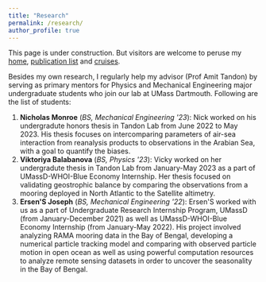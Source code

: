 ```yaml
---
title: "Research"
permalink: /research/
author_profile: true
---
```


This page is under construction. But visitors are welcome to peruse my [home](https://kerhalkarsid.github.io/), [publication list](https://kerhalkarsid.github.io/publications/) and [cruises](https://kerhalkarsid.github.io/cruises/).

Besides my own research, I regularly help my advisor (Prof Amit Tandon) by serving as primary mentors for Physics and Mechanical Engineering major undergraduate students who join our lab at UMass Dartmouth. Following are the list of students:
<ol>
<li> <b>Nicholas Monroe</b> (<i>BS, Mechanical Engineering '23</i>): Nick worked on his undergradute honors thesis in Tandon Lab from June 2022 to May 2023. His thesis focuses on intercomparing parameters of air-sea interaction from reanalysis products to observations in the Arabian Sea, with a goal to quantify the biases. </li>
<li> <b>Viktoriya Balabanova</b> (<i>BS, Physics '23</i>): Vicky worked on her undergradute thesis in Tandon Lab from January-May 2023 as a part of UMassD-WHOI-Blue Economy Internship. Her thesis focused on validating geostrophic balance by comparing the observations from a mooring deployed in North Atlantic to the Satellite altimetry. </li>
<li> <b>Ersen'S Joseph</b> (<i>BS, Mechanical Engineering '22</i>): Ersen'S worked with us as a part of Undergraduate Research Internship Program, UMassD (from January-December 2021) as well as UMassD-WHOI-Blue Economy Internship (from January-May 2022). His project involved analyzing RAMA mooring data in the Bay of Bengal, developing a numerical particle tracking model and comparing with observed particle motion in open ocean as well as using powerful computation resources to analyze remote sensing datasets in order to uncover the seasonality in the Bay of Bengal. </li>
</ol>